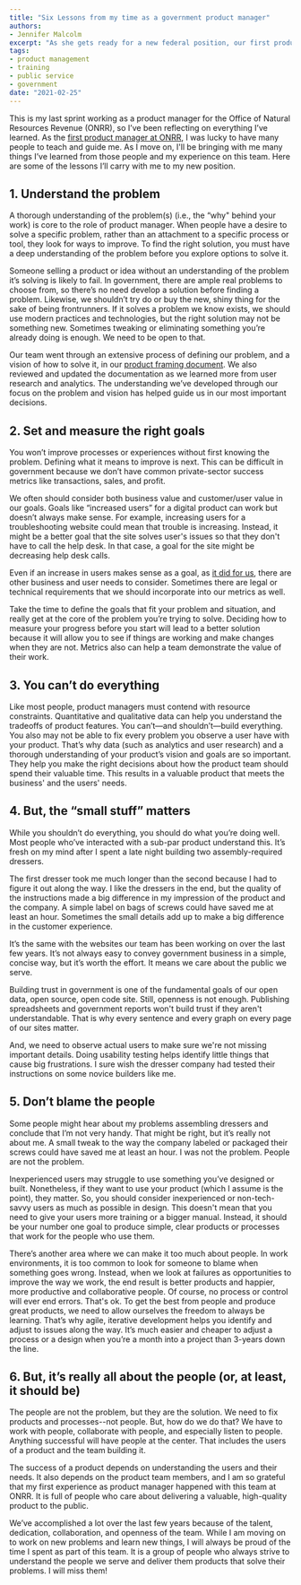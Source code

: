 ```yaml
---
title: "Six Lessons from my time as a government product manager"
authors:
- Jennifer Malcolm
excerpt: "As she gets ready for a new federal position, our first product manager reflects on all she has learned from her time on this team."
tags:
- product management
- training
- public service
- government
date: "2021-02-25"
---
```


This is my last sprint working as a product manager for the Office of Natural Resources Revenue (ONRR), so I’ve been reflecting on everything I’ve learned. As the [first product manager at ONRR](../becoming-a-product-manager/), I was lucky to have many people to teach and guide me. As I move on, I'll be bringing with me many things I’ve learned from those people and my experience on this team. Here are some of the lessons I’ll carry with me to my new position.

## 1. Understand the problem

A thorough understanding of the problem(s) (i.e., the “why" behind your work) is core to the role of product manager. When people have a desire to solve a specific problem, rather than an attachment to a specific process or tool, they look for ways to improve. To find the right solution, you must have a deep understanding of the problem before you explore options to solve it.

Someone selling a product or idea without an understanding of the problem it’s solving is likely to fail. In government, there are ample real problems to choose from, so there’s no need develop a solution before finding a problem. Likewise, we shouldn’t try do or buy the new, shiny thing for the sake of being frontrunners. If it solves a problem we know exists, we should use modern practices and technologies, but the right solution may not be something new. Sometimes tweaking or eliminating something you’re already doing is enough. We need to be open to that.

Our team went through an extensive process of defining our problem, and a vision of how to solve it, in our [product framing document](https://github.com/ONRR/nrrd/wiki/Product-framing). We also reviewed and updated the documentation as we learned more from user research and analytics. The understanding we’ve developed through our focus on the problem and vision has helped guide us in our most important decisions.

## 2. Set and measure the right goals

You won’t improve processes or experiences without first knowing the problem. Defining what it means to improve is next. This can be difficult in government because we don’t have common private-sector success metrics like transactions, sales, and profit.

We often should consider both business value and customer/user value in our goals. Goals like “increased users” for a digital product can work but doesn’t always make sense. For example, increasing users for a troubleshooting website could mean that trouble is increasing. Instead, it might be a better goal that the site solves user's issues so that they don't have to call the help desk. In that case, a goal for the site might be decreasing help desk calls.

Even if an increase in users makes sense as a goal, as [it did for us](https://github.com/ONRR/nrrd/wiki/Goals-and-metrics), there are other business and user needs to consider. Sometimes there are legal or technical requirements that we should incorporate into our metrics as well.

Take the time to define the goals that fit your problem and situation, and really get at the core of the problem you’re trying to solve. Deciding how to measure your progress before you start will lead to a better solution because it will allow you to see if things are working and make changes when they are not. Metrics also can help a team demonstrate the value of their work.

## 3. You can’t do everything

Like most people, product managers must contend with resource constraints. Quantitative and qualitative data can help you understand the tradeoffs of product features. You can’t—and shouldn’t—build everything. You also may not be able to fix every problem you observe a user have with your product. That’s why data (such as analytics and user research) and a thorough understanding of your product’s vision and goals are so important. They help you make the right decisions about how the product team should spend their valuable time. This results in a valuable product that meets the business' and the users' needs.

## 4. But, the “small stuff” matters

While you shouldn’t do everything, you should do what you’re doing well. Most people who’ve interacted with a sub-par product understand this. It’s fresh on my mind after I spent a late night building two assembly-required dressers.

The first dresser took me much longer than the second because I had to figure it out along the way. I like the dressers in the end, but the quality of the instructions made a big difference in my impression of the product and the company. A simple label on bags of screws could have saved me at least an hour. Sometimes the small details add up to make a big difference in the customer experience.

It’s the same with the websites our team has been working on over the last few years. It’s not always easy to convey government business in a simple, concise way, but it’s worth the effort. It means we care about the public we serve.

Building trust in government is one of the fundamental goals of our open data, open source, open code site. Still, openness is not enough. Publishing spreadsheets and government reports won't build trust if they aren't understandable. That is why every sentence and every graph on every page of our sites matter.

And, we need to observe actual users to make sure we're not missing important details. Doing usability testing helps identify little things that cause big frustrations. I sure wish the dresser company had tested their instructions on some novice builders like me.

## 5. Don’t blame the people

Some people might hear about my problems assembling dressers and conclude that I’m not very handy. That might be right, but it’s really not about me. A small tweak to the way the company labeled or packaged their screws could have saved me at least an hour. I was not the problem. People are not the problem.

Inexperienced users may struggle to use something you’ve designed or built. Nonetheless, if they want to use your product (which I assume is the point), they matter. So, you should consider inexperienced or non-tech-savvy users as much as possible in design. This doesn't mean that you need to give your users more training or a bigger manual. Instead, it should be your number one goal to produce simple, clear products or processes that work for the people who use them.

There’s another area where we can make it too much about people. In work environments, it is too common to look for someone to blame when something goes wrong. Instead, when we look at failures as opportunities to improve the way we work, the end result is better products and happier, more productive and collaborative people. Of course, no process or control will ever end errors. That's ok. To get the best from people and produce great products, we need to allow ourselves the freedom to always be learning. That’s why agile, iterative development helps you identify and adjust to issues along the way. It’s much easier and cheaper to adjust a process or a design when you’re a month into a project than 3-years down the line.

## 6. But, it’s really all about the people (or, at least, it should be)

The people are not the problem, but they are the solution. We need to fix products and processes--not people. But, how do we do that? We have to work with people, collaborate with people, and especially listen to people. Anything successful will have people at the center. That includes the users of a product and the team building it.

The success of a product depends on understanding the users and their needs. It also depends on the product team members, and I am so grateful that my first experience as product manager happened with this team at ONRR. It is full of people who care about delivering a valuable, high-quality product to the public.

We’ve accomplished a lot over the last few years because of the talent, dedication, collaboration, and openness of the team. While I am moving on to work on new problems and learn new things, I will always be proud of the time I spent as part of this team. It is a group of people who always strive to understand the people we serve and deliver them products that solve their problems. I will miss them!
